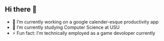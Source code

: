 ## Hi there 👋

- 🔭 I’m currently working on a google calender-esque productivity app 
- 🌱 I’m currently studying Computer Science at USU
- ⚡ Fun fact: I'm technically employed as a game devoloper currently
